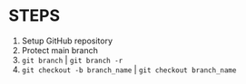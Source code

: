 # STEPS

1. Setup GitHub repository
2. Protect main branch
3. `git branch` | `git branch -r`
4. `git checkout -b branch_name` | `git checkout branch_name`
